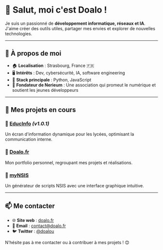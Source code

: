 # 👋 Salut, moi c'est Doalo !

Je suis un passionné de **développement informatique, réseaux et IA**. J'aime créer des outils utiles, partager mes envies et explorer de nouvelles technologies. 

---

## 🚀 À propos de moi
- 🏠 **Localisation** : Strasbourg, France 🇫🇷
- 🖥️ **Intérêts** : Dev, cybersécurité, IA, software engineering
- 🔧 **Stack principale** : Python, JavaScript
- 💼 **Fondateur de Nerieum** : Une association qui promeut le numérique et soutient les jeunes développeurs

---

## 📌 Mes projets en cours

### 🔹 [EducInfo](https://github.com/doalou/EducInfo) *(v1.0.1)*
Un écran d'information dynamique pour les lycées, optimisant la communication interne.

### 🔹 [Doalo.fr](https://doalo.fr)
Mon portfolio personnel, regroupant mes projets et réalisations.

### 🔹 [myNSIS](https://github.com/doalou/myNSIS)
Un générateur de scripts NSIS avec une interface graphique intuitive.

---

## 📫 Me contacter
- 🌐 **Site web** : [doalo.fr](https://doalo.fr)
- 📧 **Email** : [contact@doalo.fr](mailto:contact@doalo.fr)
- 🐦 **Twitter** : [@doalou](https://twitter.com/doalou)

N'hésite pas à me contacter ou à contribuer à mes projets ! 😊
